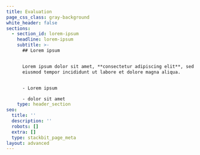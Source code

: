 ```yaml
---
title: Evaluation
page_css_class: gray-background
white_header: false
sections:
  - section_id: lorem-ipsum
    headline: lorem-ipsum
    subtitle: >-
      ## Lorem ipsum


      Lorem ipsum dolor sit amet, **consectetur adipiscing elit**, sed do
      eiusmod tempor incididunt ut labore et dolore magna aliqua.


      - Lorem ipsum

      - dolor sit amet
    type: header_section
seo:
  title: ''
  description: ''
  robots: []
  extra: []
  type: stackbit_page_meta
layout: advanced
---
```

